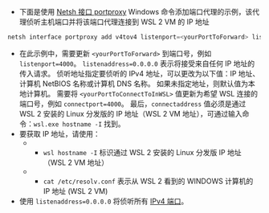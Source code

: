 - 下面是使用  [Netsh 接口 portproxy](https://learn.microsoft.com/zh-cn/windows-server/networking/technologies/netsh/netsh-interface-portproxy)  Windows 命令添加端口代理的示例，该代理侦听主机端口并将该端口代理连接到 WSL 2 VM 的 IP 地址
```powershell
netsh interface portproxy add v4tov4 listenport=<yourPortToForward> listenaddress=0.0.0.0 connectport=<yourPortToConnectToInWSL> connectaddress=(wsl hostname -I)
```
- 在此示例中，需要更新  `<yourPortToForward>`  到端口号，例如  `listenport=4000`。  `listenaddress=0.0.0.0`  表示将接受来自任何 IP 地址的传入请求。 侦听地址指定要侦听的 IPv4 地址，可以更改为以下值：IP 地址、计算机 NetBIOS 名称或计算机 DNS 名称。 如果未指定地址，则默认值为本地计算机。 需要将  `<yourPortToConnectToInWSL>`  值更新为希望 WSL 连接的端口号，例如  `connectport=4000`。 最后，`connectaddress`  值必须是通过 WSL 2 安装的 Linux 分发版的 IP 地址（WSL 2 VM 地址），可通过输入命令：`wsl.exe hostname -I`  找到。
- 要获取 IP 地址，请使用：
	- - `wsl hostname -I`  标识通过 WSL 2 安装的 Linux 分发版 IP 地址（WSL 2 VM 地址）
	- - `cat /etc/resolv.conf`  表示从 WSL 2 看到的 WINDOWS 计算机的 IP 地址 (WSL 2 VM)
- 使用  `listenaddress=0.0.0.0`  将侦听所有  [IPv4 端口](https://stackoverflow.com/questions/9987409/want-to-know-what-is-ipv4-and-ipv6#:%7E:text=The%20basic%20difference%20is%20the,whereas%20IPv6%20has%20128%20bits.)。
